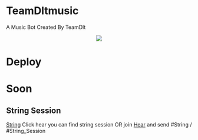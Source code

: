 # TeamDltmusic

A Music Bot Created By TeamDlt
<p align="center">
  <img src="https://te.legra.ph/file/4dc2f69d8b318a53d5735.jpg">
</p>


# Deploy

# Soon 



## String Session 

[String](https://replit.com/@SomyajeetMishra/TeamDlt) Click hear you can find string session OR join [Hear](t.me/teamdlt) and send #String / #String_Session
